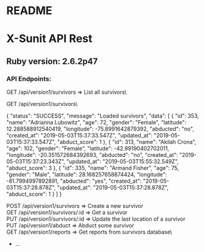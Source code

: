 # README

# X-Sunit API Rest

## Ruby version: 2.6.2p47

### API Endpoints:
GET /api/version1/survivors     => List all survivors\


GET /api/version1/survivors\

{
"status": "SUCCESS",
"message": "Loaded survivors",
"data": [
    {
        "id": 353,
        "name": "Adrianna Lubowitz",
        "age": 72,
        "gender": "Female",
        "latitude": 12.288588912540419,
        "longitude": -75.8991642879392,
        "abducted": "no",
        "created_at": "2019-05-03T15:37:33.547Z",
        "updated_at": "2019-05-03T15:37:33.547Z",
        "abduct_score": 1
    },
    {
        "id": 313,
        "name": "Akilah Crona",
        "age": 102,
        "gender": "Female",
        "latitude": -42.99190402702011,
        "longitude": -20.351572684392693,
        "abducted": "no",
        "created_at": "2019-05-03T15:37:23.343Z",
        "updated_at": "2019-05-03T15:55:32.549Z",
        "abduct_score": 3
    },
    {
        "id": 335,
        "name": "Armand Fisher",
        "age": 75,
        "gender": "Male",
        "latitude": 28.168257658874424,
        "longitude": -81.7994997892891,
        "abducted": "yes",
        "created_at": "2019-05-03T15:37:28.878Z",
        "updated_at": "2019-05-03T15:37:28.878Z",
        "abduct_score": 1
    }
]
}


POST /api/version1/survivors    => Create a new survivor\
GET /api/version1/survivors/:id => Get a survivor\
PUT /api/version1/survivors/:id => Update the last location of a survivor\
PUT /api/version1/abduct        => Abduct some survivor\
GET /api/version1/reports       => Get reports from survivors database\

* ...
